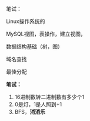 笔试：

Linux操作系统的

MySQL视图，表操作，建立视图，

数据结构基础（树，图）

域名查找

最佳分配



**笔试：**

1. 16进制数转二进制数有多少个1
2. 0是灯，1是人照到+1
3. BFS，**消消乐**
